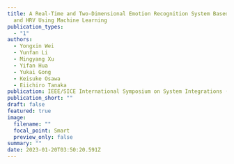 ```yaml
---
title: A Real-Time and Two-Dimensional Emotion Recognition System Based on EEG
  and HRV Using Machine Learning
publication_types:
  - "1"
authors:
  - Yongxin Wei
  - Yunfan Li
  - Mingyang Xu
  - Yifan Hua
  - Yukai Gong
  - Keisuke Osawa
  - Eiichiro Tanaka
publication: IEEE/SICE International Symposium on System Integrations (SII 2023)
publication_short: ""
draft: false
featured: true
image:
  filename: ""
  focal_point: Smart
  preview_only: false
summary: ""
date: 2023-01-20T03:50:20.591Z
---
```

